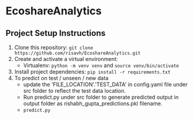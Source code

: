 # EcoshareAnalytics


## Project Setup Instructions

1. Clone this repository: `git clone https://github.com/risavh/EcoshareAnalytics.git`
2. Create and activate a virtual environment:
   - Virtualenv: `python -m venv venv` and `source venv/bin/activate`
3. Install project dependencies: `pip install -r requirements.txt`
4. To predict on test / unseen / new data
   - update the 'FILE_LOCATION'.'TEST_DATA' in config.yaml file under src folder to reflect the test data location.
   -  Run predict.py under src folder to generate predicted output in output folder as rishabh_gupta_predictions.pkl filename.
   -  `predict.py`
